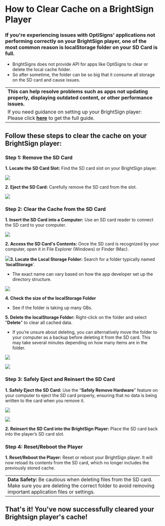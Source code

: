 # How to Clear Cache on a BrightSign Player

### If you're experiencing issues with OptiSigns' applications not performing correctly on your BrightSign player, one of the most common reason is localStorage folder on your SD Card is full.

* BrightSigns does not provide API for apps like OptiSigns to clear or delete the local cache folder.
* So after sometime, the folder can be so big that it consume all storage on the SD card and cause issues.

|  |
| --- |
| **This can help resolve problems such as apps not updating properly, displaying outdated content, or other performance issues.** |
| If you need guidance on setting up your BrightSign player: Please click **[here](https://support.optisigns.com/hc/en-us/articles/5090125683219-BrightSign-Players)** to get the full guide. |

## Follow these steps to clear the cache on your BrightSign player:

### **Step 1: Remove the SD Card**

**1. Locate the SD Card Slot:** Find the SD card slot on your BrightSign player.

![](https://support.optisigns.com/hc/article_attachments/29258078833811)

**2. Eject the SD Card:** Carefully remove the SD card from the slot.

![](https://support.optisigns.com/hc/article_attachments/29258078842387)

### **Step 2: Clear the Cache from the SD Card**

**1. Insert the SD Card into a Computer:** Use an SD card reader to connect the SD card to your computer.

![](https://support.optisigns.com/hc/article_attachments/29258094750611)

**2. Access the SD Card's Contents:** Once the SD card is recognized by your computer, open it in File Explorer (Windows) or Finder (Mac).

![](https://support.optisigns.com/hc/article_attachments/29258094752531)**3. Locate the Local Storage Folder:** Search for a folder typically named ‘**localStorage**’.

* The exact name can vary based on how the app developer set up the directory structure.

![](https://support.optisigns.com/hc/article_attachments/29258094758035)

**4. Check the size of the localStorage Folder**

* See if the folder is taking up many GBs.

**5. Delete the localStorage Folder:** Right-click on the folder and select "**Delete**" to clear all cached data.

* If you’re unsure about deleting, you can alternatively move the folder to your computer as a backup before deleting it from the SD card. This may take several minutes depending on how many items are in the folder.

![](https://support.optisigns.com/hc/article_attachments/29258078873875)

![](https://support.optisigns.com/hc/article_attachments/29258094780563)

### **Step 3: Safely Eject and Reinsert the SD Card**

**1. Safely Eject the SD Card:** Use the “**Safely Remove Hardware**” feature on your computer to eject the SD card properly, ensuring that no data is being written to the card when you remove it.

![](https://support.optisigns.com/hc/article_attachments/29258094785683)

![](https://support.optisigns.com/hc/article_attachments/29258094790803)

**2. Reinsert the SD Card into the BrightSign Player:** Place the SD card back into the player’s SD card slot.

### **Step 4: Reset/Reboot the Player**

**1. Reset/Reboot the Player:** Reset or reboot your BrightSign player. It will now reload its contents from the SD card, which no longer includes the previously stored cache.

|  |
| --- |
| **Data Safety:** Be cautious when deleting files from the SD card. Make sure you are deleting the correct folder to avoid removing important application files or settings. |

## That's it! You've now successfully cleared your Brightsign player's cache!